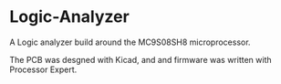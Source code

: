 # Logic-Analyzer
A Logic analyzer build around the MC9S08SH8 microprocessor.

The PCB was desgned with Kicad, and and firmware was written with Processor Expert.

